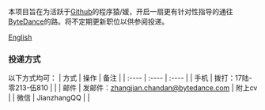 本项目旨在为活跃于[Github](https://github.com)的程序猿/媛，开启一扇更有针对性指导的通往[ByteDance](https://bytedance.com/)的路。将不定期更新职位以供参阅投递。

[English](README.eng.md)

### 投递方式

以下方式均可：
| 方式 | 操作 | 备注 |
| :---- | :---- | :---- |
| 手机 | 拨打：17陆-零213-伍810 | |
| 邮件 | 发邮件：zhangjian.chandan@bytedance.com | 附上cv |
| 微信 | JianzhangQQ |  |
